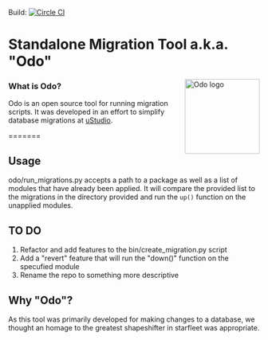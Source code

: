 
Build: [![Circle CI](https://circleci.com/gh/ustudio/migration_tool.svg?style=svg&circle-token=9f77bab2ae75ccdbefe30a7b0551a8fc52e53cac)](https://circleci.com/gh/ustudio/migration_tool)

Standalone Migration Tool a.k.a. "Odo"
=================

<img src="http://ds9.trekcore.com/gallery/albums/publicityphotos/odo/9O_2pub.jpg" width="150"
 alt="Odo logo" title="Odo" align="right" />

### What is Odo?

Odo is an open source tool for running migration scripts.  It was developed in an effort to simplify database migrations at [uStudio](http://www.ustudio.com).


=======

## Usage

odo/run_migrations.py accepts a path to a package as well as a list of modules that have already been applied.  It will compare the provided list to the migrations in the directory provided and run the ```up()``` function on the unapplied modules.

## TO DO

1. Refactor and add features to the bin/create_migration.py script
2. Add a "revert" feature that will run the "down()" function on the specufied module
3. Rename the repo to something more descriptive

## Why "Odo"?
As this tool was primarily developed for making changes to a database, we thought an homage to the greatest shapeshifter in starfleet was appropriate.
